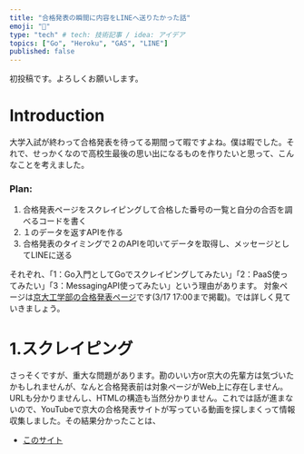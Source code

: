 ```yaml
---
title: "合格発表の瞬間に内容をLINEへ送りたかった話"
emoji: "🌟"
type: "tech" # tech: 技術記事 / idea: アイデア
topics: ["Go", "Heroku", "GAS", "LINE"]
published: false
---
```

初投稿です。よろしくお願いします。
# Introduction
大学入試が終わって合格発表を待ってる期間って暇ですよね。僕は暇でした。それで、せっかくなので高校生最後の思い出になるものを作りたいと思って、こんなことを考えました。
### Plan:
1. 合格発表ページをスクレイピングして合格した番号の一覧と自分の合否を調べるコードを書く
2. １のデータを返すAPIを作る
3. 合格発表のタイミングで２のAPIを叩いてデータを取得し、メッセージとしてLINEに送る

それぞれ、「1：Go入門としてGoでスクレイピングしてみたい」「2：PaaS使ってみたい」「3：MessagingAPI使ってみたい」という理由があります。
対象ページは[京大工学部の合格発表ページ](https://daigakujc.jp/pa.php?u=31&h=24&f=19)です(3/17 17:00まで掲載)。では詳しく見ていきましょう。

# 1.スクレイピング
さっそくですが、重大な問題があります。勘のいい方or京大の先輩方は気づいたかもしれませんが、なんと合格発表前は対象ページがWeb上に存在しません。URLも分かりませんし、HTMLの構造も当然分かりません。これでは話が進まないので、YouTubeで京大の合格発表サイトが写っている動画を探しまくって情報収集しました。その結果分かったことは、
- [このサイト](https://daigakujc.jp/pal.php?u=31&h=24)
